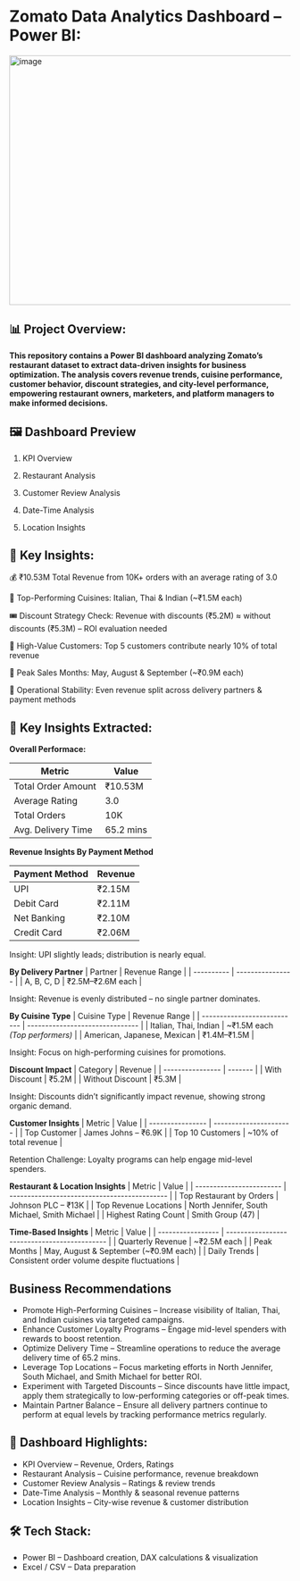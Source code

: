 # Zomato Data Analytics Dashboard – Power BI:

<img width="835" height="447" alt="image" src="https://github.com/user-attachments/assets/83ad95dc-041c-45e9-9fa2-ffcbb80595b5" />

## 📊 Project Overview:

__This repository contains a Power BI dashboard analyzing Zomato’s restaurant dataset to extract data-driven insights for business optimization.
The analysis covers revenue trends, cuisine performance, customer behavior, discount strategies, and city-level performance, empowering restaurant owners, marketers, and platform managers to make informed decisions.__

## 🖼️ Dashboard Preview
1. KPI Overview

2. Restaurant Analysis

3. Customer Review Analysis

4. Date-Time Analysis

5. Location Insights

## 🔑 Key Insights:

💰 ₹10.53M Total Revenue from 10K+ orders with an average rating of 3.0

🍝 Top-Performing Cuisines: Italian, Thai & Indian (~₹1.5M each)

🎟️ Discount Strategy Check: Revenue with discounts (₹5.2M) ≈ without discounts (₹5.3M) – ROI evaluation needed

👥 High-Value Customers: Top 5 customers contribute nearly 10% of total revenue

📆 Peak Sales Months: May, August & September (~₹0.9M each)

🔄 Operational Stability: Even revenue split across delivery partners & payment methods

## 🔑 Key Insights Extracted:
__Overall Performace:__

| Metric             | Value     |
| ------------------ | --------- |
| Total Order Amount | ₹10.53M   |
| Average Rating     | 3.0       |
| Total Orders       | 10K       |
| Avg. Delivery Time | 65.2 mins |

__Revenue Insights
By Payment Method__

| Payment Method | Revenue |
| -------------- | ------- |
| UPI            | ₹2.15M  |
| Debit Card     | ₹2.11M  |
| Net Banking    | ₹2.10M  |
| Credit Card    | ₹2.06M  |

Insight: UPI slightly leads; distribution is nearly equal.

__By Delivery Partner__
| Partner    | Revenue Range    |
| ---------- | ---------------- |
| A, B, C, D | ₹2.5M–₹2.6M each |

Insight: Revenue is evenly distributed – no single partner dominates.

__By Cuisine Type__
| Cuisine Type                | Revenue Range                   |
| --------------------------- | ------------------------------- |
| Italian, Thai, Indian       | \~₹1.5M each *(Top performers)* |
| American, Japanese, Mexican | ₹1.4M–₹1.5M                     |

Insight: Focus on high-performing cuisines for promotions.

__Discount Impact__
| Category         | Revenue |
| ---------------- | ------- |
| With Discount    | ₹5.2M   |
| Without Discount | ₹5.3M   |

Insight: Discounts didn’t significantly impact revenue, showing strong organic demand.

__Customer Insights__
| Metric           | Value                  |
| ---------------- | ---------------------- |
| Top Customer     | James Johns – ₹6.9K    |
| Top 10 Customers | \~10% of total revenue |

Retention Challenge: Loyalty programs can help engage mid-level spenders.

__Restaurant & Location Insights__
| Metric                   | Value                                        |
| ------------------------ | -------------------------------------------- |
| Top Restaurant by Orders | Johnson PLC – ₹13K                           |
| Top Revenue Locations    | North Jennifer, South Michael, Smith Michael |
| Highest Rating Count     | Smith Group (47)                             |

__Time-Based Insights__
| Metric            | Value                                        |
| ----------------- | -------------------------------------------- |
| Quarterly Revenue | \~₹2.5M each                                 |
| Peak Months       | May, August & September (\~₹0.9M each)       |
| Daily Trends      | Consistent order volume despite fluctuations |

## Business Recommendations

- Promote High-Performing Cuisines – Increase visibility of Italian, Thai, and Indian cuisines via targeted campaigns.
- Enhance Customer Loyalty Programs – Engage mid-level spenders with rewards to boost retention.
- Optimize Delivery Time – Streamline operations to reduce the average delivery time of 65.2 mins.
- Leverage Top Locations – Focus marketing efforts in North Jennifer, South Michael, and Smith Michael for better ROI.
- Experiment with Targeted Discounts – Since discounts have little impact, apply them strategically to low-performing categories or off-peak times.
- Maintain Partner Balance – Ensure all delivery partners continue to perform at equal levels by tracking performance metrics regularly.


## 📌 Dashboard Highlights:

- KPI Overview – Revenue, Orders, Ratings
- Restaurant Analysis – Cuisine performance, revenue breakdown
- Customer Review Analysis – Ratings & review trends
- Date-Time Analysis – Monthly & seasonal revenue patterns
- Location Insights – City-wise revenue & customer distribution

## 🛠️ Tech Stack:

- Power BI – Dashboard creation, DAX calculations & visualization
- Excel / CSV – Data preparation

